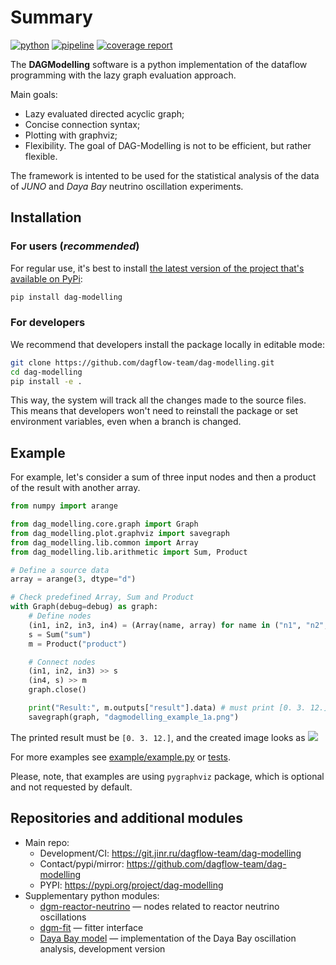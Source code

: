 # Summary

[![python](https://img.shields.io/badge/python-3.11-purple.svg)](https://www.python.org/)
[![pipeline](https://git.jinr.ru/dagflow-team/dag-modelling/badges/master/pipeline.svg)](https://git.jinr.ru/dagflow-team/dag-modelling/commits/master)
[![coverage report](https://git.jinr.ru/dagflow-team/dag-modelling/badges/master/coverage.svg)](https://git.jinr.ru/dagflow-team/dag-modelling/-/commits/master)
<!--- Uncomment here after adding docs!
[![pages](https://img.shields.io/badge/pages-link-white.svg)](http://dagflow-team.pages.jinr.ru/dag-modelling)
-->

The **DAGModelling** software is a python implementation of the dataflow programming with the lazy graph evaluation approach.

Main goals:
*  Lazy evaluated directed acyclic graph;
*  Concise connection syntax;
*  Plotting with graphviz;
*  Flexibility. The goal of DAG-Modelling is not to be efficient, but rather flexible.

The framework is intented to be used for the statistical analysis of the data of *JUNO* and *Daya Bay* neutrino oscillation experiments.

## Installation

### For users (*recommended*)

For regular use, it's best to install [the latest version of the project that's available on PyPi](https://pypi.org/project/dag-modelling/):
```bash
pip install dag-modelling
```

### For developers

We recommend that developers install the package locally in editable mode:
```bash
git clone https://github.com/dagflow-team/dag-modelling.git
cd dag-modelling
pip install -e .
```
This way, the system will track all the changes made to the source files. This means that developers won't need to reinstall the package or set environment variables, even when a branch is changed.

## Example

For example, let's consider a sum of three input nodes and then a product of the result with another array.

```python
from numpy import arange

from dag_modelling.core.graph import Graph
from dag_modelling.plot.graphviz import savegraph
from dag_modelling.lib.common import Array
from dag_modelling.lib.arithmetic import Sum, Product

# Define a source data
array = arange(3, dtype="d")

# Check predefined Array, Sum and Product
with Graph(debug=debug) as graph:
    # Define nodes
    (in1, in2, in3, in4) = (Array(name, array) for name in ("n1", "n2", "n3", "n4"))
    s = Sum("sum")
    m = Product("product")

    # Connect nodes
    (in1, in2, in3) >> s
    (in4, s) >> m
    graph.close()

    print("Result:", m.outputs["result"].data) # must print [0. 3. 12.]
    savegraph(graph, "dagmodelling_example_1a.png")
```
The printed result must be `[0. 3. 12.]`, and the created image looks as
![](https://raw.githubusercontent.com/dagflow-team/dag-modelling/refs/heads/0.9.0/example/dagmodelling_example_1a.png)


For more examples see [example/example.py](https://github.com/dagflow-team/dag-modelling/blob/master/example/example.py) or [tests](https://github.com/dagflow-team/dag-modelling/tree/master/tests).

Please, note, that examples are using `pygraphviz` package, which is optional and not requested by default.

## Repositories and additional modules

- Main repo:
    * Development/CI: https://git.jinr.ru/dagflow-team/dag-modelling
    * Contact/pypi/mirror: https://github.com/dagflow-team/dag-modelling
    * PYPI: https://pypi.org/project/dag-modelling
- Supplementary python modules:
    * [dgm-reactor-neutrino](https://github.com/dagflow-team/dgm-reactor-neutrino) — nodes related to reactor neutrino oscillations
    * [dgm-fit](https://github.com/dagflow-team/dgm-fit) — fitter interface
    * [Daya Bay model](https://github.com/dagflow-team/dgm-dayabay-dev) — implementation of the Daya Bay oscillation analysis, development version

